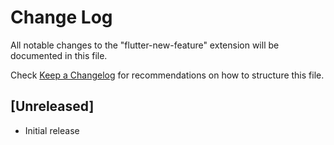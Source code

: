 # Change Log

All notable changes to the "flutter-new-feature" extension will be documented in this file.

Check [Keep a Changelog](http://keepachangelog.com/) for recommendations on how to structure this file.

## [Unreleased]

- Initial release